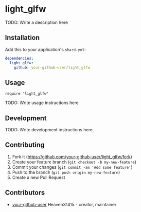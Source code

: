 # light_glfw

TODO: Write a description here

## Installation

Add this to your application's `shard.yml`:

```yaml
dependencies:
  light_glfw:
    github: your-github-user/light_glfw
```

## Usage

```crystal
require "light_glfw"
```

TODO: Write usage instructions here

## Development

TODO: Write development instructions here

## Contributing

1. Fork it (<https://github.com/your-github-user/light_glfw/fork>)
2. Create your feature branch (`git checkout -b my-new-feature`)
3. Commit your changes (`git commit -am 'Add some feature'`)
4. Push to the branch (`git push origin my-new-feature`)
5. Create a new Pull Request

## Contributors

- [your-github-user](https://github.com/your-github-user) Heaven31415 - creator, maintainer
